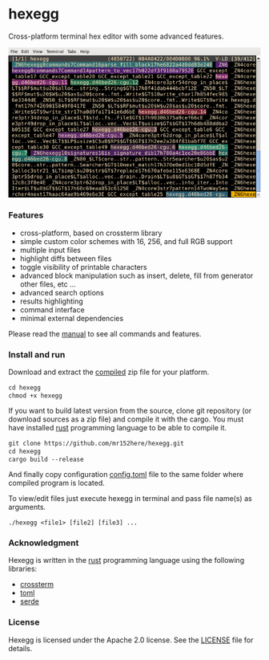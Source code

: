 # hexegg

Cross-platform terminal hex editor with some advanced features.

![hexegg](docs/assets/hexegg.png)  

### Features

- cross-platform, based on crossterm library
- simple custom color schemes with 16, 256, and full RGB support
- multiple input files
- highlight diffs between files
- toggle visibility of printable characters
- advanced block manipulation such as insert, delete, fill from generator other files, etc ...
- advanced search options
- results highlighting
- command interface
- minimal external dependencies

Please read the [manual](docs/MANUAL.md) to see all commands and features. 

### Install and run

Download and extract the [compiled](https://github.com/mr152here/hexegg/releases) zip file for your platform.

```
cd hexegg
chmod +x hexegg
```

If you want to build latest version from the source, clone git repository (or download sources as a zip file) and compile it with the cargo. You must have installed [rust](https://www.rust-lang.org) programming language to be able to compile it.

```
git clone https://github.com/mr152here/hexegg.git
cd hexegg
cargo build --release
```

And finally copy configuration [config.toml](config.toml) file to the same folder where compiled program is located.

To view/edit files just execute hexegg in terminal and pass file name(s) as arguments.

```
./hexegg <file1> [file2] [file3] ...
```

### Acknowledgment

Hexegg is written in the [rust](https://www.rust-lang.org) programming language using the following libraries:
- [crossterm](https://github.com/crossterm-rs/crossterm)
- [toml](https://github.com/toml-rs/toml)
- [serde](https://serde.rs/)

### License

Hexegg is licensed under the Apache 2.0 license. See the [LICENSE](LICENSE) file for details.
